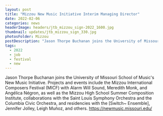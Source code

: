 ```yaml
---
layout: post
title: "Mizzou New Music Initiative Interim Managing Director"
date: 2022-02-06
categories: news
headerImage: headers/jtb_mizzou_sign-2022_1600.jpg
thumbnail: updates/jtb_mizzou_sign_330.jpg
photosFolder: Mizzou
postDescription: "Jason Thorpe Buchanan joins the University of Missouri School of Music's New Music Initiative. Projects and events include the Mizzou International Composers Festival (MICF) with Alarm Will Sound, Meredith Monk, and Angélica Négron, as well as the Mizzou High School Summer Composition Institute, collaborations with the Saint Louis Symphony Orchestra and the Columbia Civic Orchestra, and residencies with the [Switch~ Ensemble], Jennifer Jolley, Leigh Muñoz, and others."
tags:
  - 2022
  - job
  - festival
  - new
---
```


Jason Thorpe Buchanan joins the University of Missouri School of Music's New Music Initiative. Projects and events include the Mizzou International Composers Festival (MICF) with Alarm Will Sound, Meredith Monk, and Angélica Négron, as well as the Mizzou High School Summer Composition Institute, collaborations with the Saint Louis Symphony Orchestra and the Columbia Civic Orchestra, and residencies with the [Switch~ Ensemble], Jennifer Jolley, Leigh Muñoz, and others. https://newmusic.missouri.edu/
